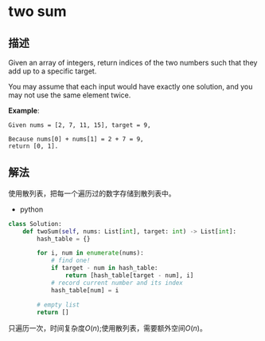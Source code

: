# two sum

## 描述

Given an array of integers, return indices of the two numbers such that they add up to a specific target.

You may assume that each input would have exactly one solution, and you may not use the same element twice.

**Example**:

```text
Given nums = [2, 7, 11, 15], target = 9,

Because nums[0] + nums[1] = 2 + 7 = 9,
return [0, 1].
```

## 解法

使用散列表，把每一个遍历过的数字存储到散列表中。

- python

```python
class Solution:
    def twoSum(self, nums: List[int], target: int) -> List[int]:
        hash_table = {}

        for i, num in enumerate(nums):
            # find one!
            if target - num in hash_table:
                return [hash_table[target - num], i]
            # record current number and its index
            hash_table[num] = i

        # empty list
        return []

```

只遍历一次，时间复杂度$O(n)$;使用散列表，需要额外空间$O(n)$。
